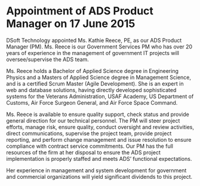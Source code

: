 # Appointment of ADS Product Manager on 17 June 2015 #

DSoft Technology appointed Ms. Kathie Reece, PE, as our ADS Product Manager (PM).  Ms. Reece is our Government Services PM who has over 20 years of experience in the management of government IT projects will oversee/supervise the ADS team.  

Ms. Reece holds a Bachelor of Applied Science degree in Engineering Physics and a Masters of Applied Science degree in Management Science, and is a certified Scrum Master (Agile Development).  She is an expert in web and database solutions, having directly developed sophisticated systems for the Veterans Administration, USAF Academy, US Department of Customs, Air Force Surgeon General, and Air Force Space Command.  

Ms. Reece is available to ensure quality support, check status and provide general direction for our technical personnel.  The PM will steer project efforts, manage risk, ensure quality, conduct oversight and review activities, direct communications, supervise the project team, provide project reporting, and perform change management and issue resolution to ensure compliance with contract service commitments.  Our PM has the full resources of the firm at her disposal to ensure the ADS project implementation is properly staffed and meets ADS’ functional expectations.  

Her experience in management and system development for government and commercial organizations will yield significant dividends to this project.  
